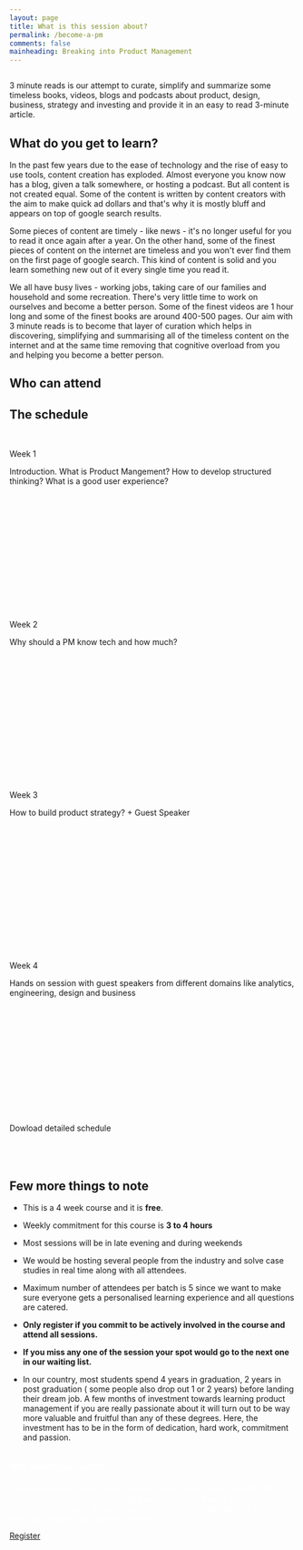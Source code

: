 ```yaml
---
layout: page
title: What is this session about?
permalink: /become-a-pm
comments: false
mainheading: Breaking into Product Management
---
```


<div class="row justify-content-between">
<div class="col-md-8" style="overflow-x:auto">

<p>3 minute reads is our attempt to curate, simplify and summarize some timeless books, videos, blogs and podcasts about product, design, business, strategy and investing and provide it in an easy to read 3-minute article.</p>
<div class="section-title">
    <h2><span>What do you get to learn?</span></h2>
</div>
<p>In the past few years due to the ease of technology and the rise of easy to use tools, content creation has exploded. Almost everyone you know now has a blog, given a talk somewhere, or hosting a podcast. But all content is not created equal. Some of the content is written by content creators with the aim to make quick ad dollars and that's why it is mostly bluff and appears on top of google search results. 

Some pieces of content are timely - like news - it's no longer useful for you to read it once again after a year. On the other hand, some of the finest pieces of content on the internet are timeless and you won't ever find them on the first page of google search. This kind of content is solid and you learn something new out of it every single time you read it. 

We all have busy lives - working jobs, taking care of our families and household and some recreation. There's very little time to work on ourselves and become a better person. Some of the finest videos are 1 hour long and some of the finest books are around 400-500 pages. Our aim with 3 minute reads is to become that layer of curation which helps in discovering, simplifying and summarising all of the timeless content on the internet and at the same time removing that cognitive overload from you and helping you become a better person.</p>
<div class="section-title">
    <h2><span>Who can attend</span></h2>
</div>
<div class="section-title">
    <h2><span>The schedule</span></h2>
</div>
<div class="row1">
<div class="column1">
 <div class="card1" style="height:300px;">
   <br>
    <p class="card__name">Week 1</p>
    


<div class="descr">
        Introduction.
        What is Product Mangement?
        How to develop structured thinking? What is a good user experience?
</div>

   


    

</div>
</div>
<div class="column1">
 <div class="card1"  style="height:300px;">
 <br>
    <p class="card__name">Week 2</p>
  



<div class="descr">
        Why should a PM know tech and how much?


</div>
      

   
   

  
  

</div>
</div>
</div>
<div class="row1">
<div class="column1">
 <div class="card1" style="height:300px;">
   <br>
    <p class="card__name">Week 3</p>
    



<div class="descr">
        How to build product strategy? + Guest Speaker
        
</div>

   


    

</div>
</div>
<div class="column1">
 <div class="card1"  style="height:300px;">
 <br>
    <p class="card__name">Week 4</p>
  



<div class="descr">
        Hands on session with guest speakers from different domains like analytics, engineering, design and business
        <br>
<br>

</div>
       

</div>
</div>
<br>
<text>Dowload detailed schedule</text>
</div>


 <div class="section-title">
 <br>
 <p style="height:20px;" ></p>
    <h2><span>Few more things to note</span></h2>
</div>

<ul id="77a6ba33-fa15-4e48-98c2-1dd0d781f85b" class="bulleted-list"><li>This is a 4 week course and it is <strong>free</strong>.</li></ul><ul id="f1fea5ce-b482-44d1-91a9-5da34cbaa68e" class="bulleted-list"><li>Weekly commitment for this course is <strong>3 to 4 hours</strong></li></ul><ul id="0346cb00-9c16-471a-9a0d-2580fe5b63ad" class="bulleted-list"><li>Most sessions will be in late evening and during weekends</li></ul><ul id="5db986d6-ce6e-4a83-9731-305844577608" class="bulleted-list"><li>We would be hosting several people from the industry and solve case studies in real time along with all attendees.</li></ul><ul id="d9988cba-ce01-4e88-8042-8f252bb50312" class="bulleted-list"><li>Maximum number of attendees per batch is 5 since we want to make sure everyone gets a personalised learning experience and all questions are catered. </li></ul><ul id="839ff566-213d-4532-a7e2-c5b854aa10b3" class="bulleted-list"><li><strong>Only register if you commit to be actively involved in the course and attend all sessions.</strong></li></ul><ul id="c93545e9-bfbe-4e53-897e-450a327d8733" class="bulleted-list"><li><strong>If you miss any one of the session your spot would go to the next one in our waiting list.</strong></li></ul><ul id="d448d4f2-f0bd-49a2-8687-5ca9609a4ebc" class="bulleted-list"><li>In our country, most students spend 4 years in graduation, 2 years in post graduation ( some people also drop out 1 or 2 years) before landing their dream job.  A few months of investment towards learning product management if you are really passionate about it will turn out to be way more valuable and fruitful than any of these degrees. Here, the investment has to be in the form of dedication, hard work, commitment and passion. </li></ul>
</div>

<div class="col-md-4">

<div class="sticky-top sticky-top-80">
<div class="black-card"> 
<h5 style="color:white;">Why should you register?</h5>

<p style="color:white;">Get to know about what product management looks like in real life with hands on sessions. Learn through practice and not theory. Come along to solve some real case studies learn PM by understanding each of the verticals product management is made of.</p>

<a target="_blank" href="https://forms.gle/UNkA11nPxBFdQBbRA" class="btn subs">Register</a>
</div>
</div>
</div>



